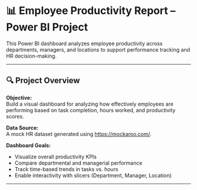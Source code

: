 # 📊 Employee Productivity Report – Power BI Project

This Power BI dashboard analyzes employee productivity across departments, managers, and locations to support performance tracking and HR decision-making.

---

## 🔍 Project Overview

**Objective:**  
Build a visual dashboard for analyzing how effectively employees are performing based on task completion, hours worked, and productivity scores.

**Data Source:**  
A mock HR dataset generated using https://mockaroo.com/.

**Dashboard Goals:**
- Visualize overall productivity KPIs
- Compare departmental and managerial performance
- Track time-based trends in tasks vs. hours
- Enable interactivity with slicers (Department, Manager, Location)

---
